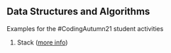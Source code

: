 ## Data Structures and Algorithms

Examples for the #CodingAutumn21 student activities

1. Stack ([more info](https://www.programiz.com/dsa/stack))